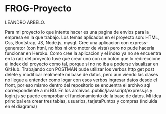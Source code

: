 # FROG-Proyecto

LEANDRO ARBELO.

Para mi proyecto lo que intente hacer es una pagina de envios para la empresa en la que trabajo.
Los temas aplicados en el proyecto son: HTML, Css, Bootstrap, JS, Node.js, mysql.
Cree una aplicacion con express-generator  (con html, no hbs ni otro motor de vista) pero no pude hacerla funcionar en Heroku. Como cree la aplicacion y el index ya no se encuentra en la raiz del proyecto tuve que crear uno con un boton que lo redireccione al index del proyecto como tal, porque si no no iba a poderse visualizar en GitHub.
Trabajando con POSTMAN pude utilizar los verbos http get post delete y modificar realmente mi base de datos, pero aun viendo las clases no llegue a entender como logar con esos verbos ingresar datos desde el front, por eso mismo dentro del repositorio se encuentra el archivo sql correspondiente a mi BD.
En los archivos .public/javascript/express.js y login.js se puede comprobar el funcionamiento de la base de datos.
Mi idea principal era crear tres tablas, usuarios, tarjetaPuntos y compras (incluida en el diagrama)
